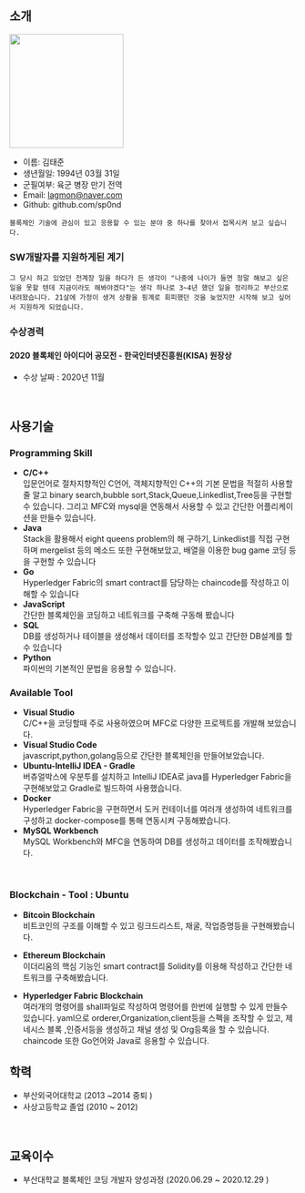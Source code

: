 ## 소개
<img src="https://user-images.githubusercontent.com/67685987/102018486-d9a5eb00-3db0-11eb-9510-9111cbd07a20.jpg" width="200">

- 이름: 김태준
- 생년월일: 1994년 03월 31일
- 군필여부: 육군 병장 만기 전역
- Email: lagmon@naver.com
- Github: github.com/sp0nd
```
블록체인 기술에 관심이 있고 응용할 수 있는 분야 중 하나를 찾아서 접목시켜 보고 싶습니다.
```
### SW개발자를 지원하게된 계기

```
그 당시 하고 있었던 전계장 일을 하다가 든 생각이 "나중에 나이가 들면 정말 해보고 싶은 일을 못할 텐데 지금이라도 해봐야겠다"는 생각 하나로 3~4년 했던 일을 정리하고 부산으로 내려왔습니다. 21살에 가정이 생겨 상황을 핑계로 회피했던 것을 늦었지만 시작해 보고 싶어서 지원하게 되었습니다.
```

### 수상경력

#### 2020 블록체인 아이디어 공모전 - 한국인터넷진흥원(KISA) 원장상

- 수상 날짜 : 2020년 11월
<br>

## 사용기술

### Programming Skill

- **C/C++**<br>입문언어로 절차지향적인 C언어, 객체지향적인 C++의 기본 문법을 적절히 사용할 줄 알고  binary search,bubble sort,Stack,Queue,Linkedlist,Tree등을 구현할 수 있습니다. 그리고 MFC와 mysql을 연동해서 사용할 수 있고 간단한 어플리케이션을 만들수 있습니다.
- **Java**<br>Stack을 활용해서 eight queens problem의 해 구하기, Linkedlist를 직접 구현하며 mergelist 등의 메소드 또한 구현해보았고, 배열을 이용한 bug game 코딩 등을 구현할 수 있습니다
- **Go**<br>Hyperledger Fabric의 smart contract를 담당하는 chaincode를 작성하고 이해할 수 있습니다
- **JavaScript**<br>간단한 블록체인을 코딩하고 네트워크를 구축해 구동해 봤습니다
- **SQL**<br> DB를 생성하거나 테이블을 생성해서 데이터를 조작할수 있고 간단한 DB설계를 할 수 있습니다
- **Python**<br>파이썬의 기본적인 문법을 응용할 수 있습니다. 

### Available Tool

- **Visual Studio**<br>C/C++을 코딩할때 주로 사용하였으며 MFC로 다양한 프로젝트를 개발해 보았습니다.
- **Visual Studio Code**<br> javascript,python,golang등으로 간단한 블록체인을 만들어보았습니다.
- **Ubuntu-IntelliJ IDEA - Gradle**<br> 버츄얼박스에 우분투를 설치하고 IntelliJ IDEA로 java를 Hyperledger Fabric을 구현해보았고 Gradle로 빌드하여 사용했습니다.
- **Docker**<br> Hyperledger Fabric을 구현하면서 도커 컨테이너를 여러개 생성하여 네트워크를 구성하고 docker-compose를 통해 연동시켜 구동해봤습니다. 
- **MySQL Workbench**<br> MySQL Workbench와 MFC을 연동하여 DB를 생성하고 데이터를 조작해봤습니다.

<br>

### Blockchain - Tool : Ubuntu

- **Bitcoin Blockchain**<br>비트코인의 구조를 이해할 수 있고 링크드리스트, 채굴, 작업증명등을 구현해봤습니다.

- **Ethereum Blockchain**<br>이더리움의 핵심 기능인 smart contract를 Solidity를 이용해 작성하고 간단한 네트워크를 구축해봤습니다.

- **Hyperledger Fabric Blockchain**<br>여러개의 명령어를 shall파일로 작성하여 명령어를 한번에 실행할 수 있게 만들수 있습니다. yaml으로 orderer,Organization,client등을 스펙을 조작할 수 있고,
제네시스 블록 ,인증서등을 생성하고 채널 생성 및 Org등록을 할 수 있습니다. chaincode 또한 Go언어와
Java로 응용할 수 있습니다.


## 학력

- 부산외국어대학교 (2013 ~2014 중퇴 )
- 사상고등학교 졸업 (2010 ~ 2012)

<br>

## 교육이수

- 부산대학교 블록체인 코딩 개발자 양성과정 (2020.06.29 ~ 2020.12.29 )
<br>
